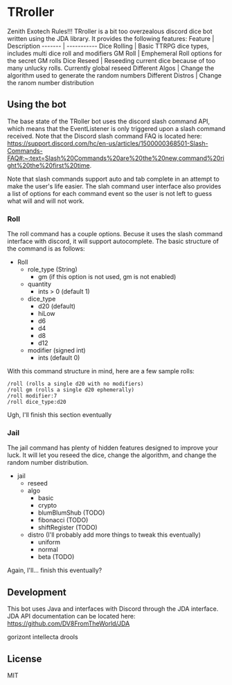 # TRroller
Zenith Exotech Rules!!!
TRroller is a bit too overzealous discord dice bot written using the JDA library.  It provides the following features:
Feature 			| Description
------- 			| -----------
Dice Rolling		| Basic TTRPG dice types, includes multi dice roll and modifiers
GM Roll				| Emphemeral Roll options for the secret GM rolls
Dice Reseed			| Reseeding current dice because of too many unlucky rolls.  Currently global reseed
Different Algos		| Change the algorithm used to generate the random numbers
Different Distros	| Change the ranom number distribution

## Using the bot
The base state of the TRoller bot uses the discord slash command API, which means that the EventListener is only triggered upon a slash command received.  Note that the Discord slash command FAQ is located here:
https://support.discord.com/hc/en-us/articles/1500000368501-Slash-Commands-FAQ#:~:text=Slash%20Commands%20are%20the%20new,command%20right%20the%20first%20time.

Note that slash commands support auto and tab complete in an attempt to make the user's life easier.  The slah command user interface also provides a list of options for each command event so the user is not left to guess what will and will not work.  

### Roll
The roll command has a couple options.  Becuse it uses the slash command interface with discord, it will support autocomplete.  The basic structure of the command is as follows:
* Roll
	* role_type (String)
		* gm (if this option is not used, gm is not enabled)
	* quantity
		* ints > 0 (default 1)
	* dice_type
		* d20 (default)
		* hiLow
		* d6 
		* d4 
		* d8 
		* d12 
	* modifier (signed int)
		* ints (default 0)
		
With this command structure in mind, here are a few sample rolls:

	/roll (rolls a single d20 with no modifiers)
	/roll gm (rolls a single d20 ephemerally)
	/roll modifier:7
	/roll dice_type:d20

Ugh, I'll finish this section eventually

### Jail
The jail command has plenty of hidden features designed to improve your luck.  It will let you reseed the dice, change the algorithm, and change the random number distribution.  
* jail
	* reseed 
	* algo
		* basic
		* crypto
		* blumBlumShub (TODO)
		* fibonacci (TODO)
		* shiftRegister (TODO)
	* distro (I'll probably add more things to tweak this eventually)
		* uniform
		* normal
		* beta (TODO)
		
Again, I'll... finish this eventually?

## Development
This bot uses Java and interfaces with Discord through the JDA interface.  JDA API documentation can be located here:
https://github.com/DV8FromTheWorld/JDA

gorizont intellecta drools

## License 
MIT 
	
